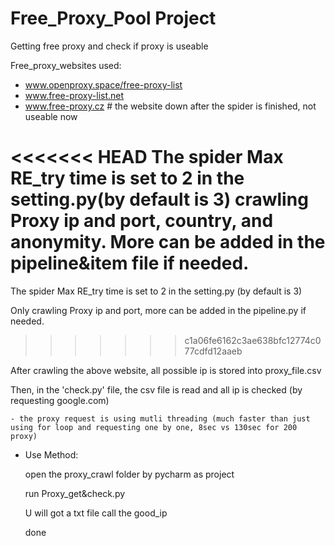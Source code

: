 # Free_Proxy_Pool Project
Getting free proxy and check if proxy is useable

Free_proxy_websites used:
- www.openproxy.space/free-proxy-list
- www.free-proxy-list.net
- www.free-proxy.cz # the website down after the spider is finished, not useable now

<<<<<<< HEAD
The spider Max RE_try time is set to 2 in the setting.py(by default is 3)
crawling Proxy ip and port, country, and anonymity. More can be added in the pipeline&item file if needed.
=======
The spider Max RE_try time is set to 2 in the setting.py (by default is 3)

Only crawling Proxy ip and port, more can be added in the pipeline.py if needed.
>>>>>>> c1a06fe6162c3ae638bfc12774c077cdfd12aaeb

After crawling the above website, all possible ip is stored into proxy_file.csv

Then, in the 'check.py' file, the csv file is read and all ip is checked (by requesting google.com)
	
	- the proxy request is using mutli threading (much faster than just using for loop and requesting one by one, 8sec vs 130sec for 200 proxy)  

- Use Method:
	
	open the proxy_crawl folder by pycharm as project
	
	run Proxy_get&check.py
	
	U will got a txt file call the good_ip
	
	done



